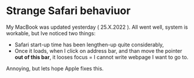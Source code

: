 # Strange Safari behaviuor

My MacBook was updated yesterday ( 25.X.2022 ). All went well, system is workable, but Ive noticed two things:
* Safari start-up time has been lengthen-up quite considerably,
* Once it loads, when I click on address bar, and than move the pointer **out of this bar**, it looses focus = I cannot write webpage I want to go to.

Annoying, but lets hope Apple fixes this.